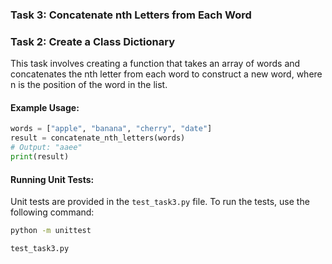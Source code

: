 
### Task 3: Concatenate nth Letters from Each Word
### Task 2: Create a Class Dictionary

This task involves creating a function that takes an array of words and concatenates the nth letter from each word to construct a new word, where n is the position of the word in the list.

#### Example Usage:

```python
words = ["apple", "banana", "cherry", "date"]
result = concatenate_nth_letters(words)
# Output: "aaee"
print(result)
```

#### Running Unit Tests:

Unit tests are provided in the `test_task3.py` file. To run the tests, use the following command:

```sh
python -m unittest 

test_task3.py


```
